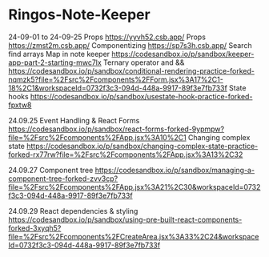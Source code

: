 # Ringos-Note-Keeper
24-09-01 to 24-09-25
Props https://yyvh52.csb.app/
Props https://zmst2m.csb.app/
Componentizing https://sp7s3h.csb.app/
Search find arrays
Map in note keeper https://codesandbox.io/p/sandbox/keeper-app-part-2-starting-mwc7lx
Ternary operator and && https://codesandbox.io/p/sandbox/conditional-rendering-practice-forked-nqmzk5?file=%2Fsrc%2Fcomponents%2FForm.jsx%3A17%2C1-18%2C1&workspaceId=0732f3c3-094d-448a-9917-89f3e7fb733f
State hooks https://codesandbox.io/p/sandbox/usestate-hook-practice-forked-fpxtw8

24.09.25 
Event Handling & React Forms https://codesandbox.io/p/sandbox/react-forms-forked-9ypmpw?file=%2Fsrc%2Fcomponents%2FApp.jsx%3A10%2C1 
Changing complex state https://codesandbox.io/p/sandbox/changing-complex-state-practice-forked-rx77rw?file=%2Fsrc%2Fcomponents%2FApp.jsx%3A13%2C32

24.09.27
Component tree https://codesandbox.io/p/sandbox/managing-a-component-tree-forked-zvv3cp?file=%2Fsrc%2Fcomponents%2FApp.jsx%3A21%2C30&workspaceId=0732f3c3-094d-448a-9917-89f3e7fb733f

24.09.29
React dependencies & styling https://codesandbox.io/p/sandbox/using-pre-built-react-components-forked-3xyqh5?file=%2Fsrc%2Fcomponents%2FCreateArea.jsx%3A33%2C24&workspaceId=0732f3c3-094d-448a-9917-89f3e7fb733f

